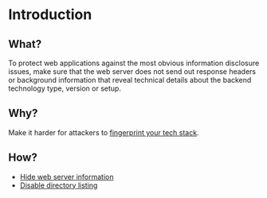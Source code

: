 # Introduction

## What?

To protect web applications against the most obvious information disclosure issues, make sure that the web server does not send out response headers or background information that reveal technical details about the backend technology type, version or setup.

## Why?

Make it harder for attackers to [fingerprint your tech stack](red-recon:docs/app/techstack).

## How?

* [Hide web server information](hide-info.md)
* [Disable directory listing](directory-listing.md)
